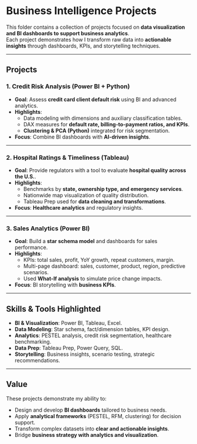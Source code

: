 # Business Intelligence Projects

This folder contains a collection of projects focused on **data visualization and BI dashboards to support business analytics**.  
Each project demonstrates how I transform raw data into **actionable insights** through dashboards, KPIs, and storytelling techniques.

---

## Projects

### 1. Credit Risk Analysis (Power BI + Python)
- **Goal**: Assess **credit card client default risk** using BI and advanced analytics.  
- **Highlights**:
  - Data modeling with dimensions and auxiliary classification tables.  
  - DAX measures for **default rate, billing-to-payment ratios, and KPIs**.  
  - **Clustering & PCA (Python)** integrated for risk segmentation.  
- **Focus**: Combine BI dashboards with **AI-driven insights**.

---

### 2. Hospital Ratings & Timeliness (Tableau)
- **Goal**: Provide regulators with a tool to evaluate **hospital quality across the U.S.**.  
- **Highlights**:
  - Benchmarks by **state, ownership type, and emergency services**.  
  - Nationwide map visualization of quality distribution.  
  - Tableau Prep used for **data cleaning and transformations**.  
- **Focus**: **Healthcare analytics** and regulatory insights.

---

### 3. Sales Analytics (Power BI)
- **Goal**: Build a **star schema model** and dashboards for sales performance.  
- **Highlights**:
  - KPIs: total sales, profit, YoY growth, repeat customers, margin.  
  - Multi-page dashboard: sales, customer, product, region, predictive scenarios.  
  - Used **What-If analysis** to simulate price change impacts.  
- **Focus**: BI storytelling with **business KPIs**.

---

## Skills & Tools Highlighted
- **BI & Visualization**: Power BI, Tableau, Excel.  
- **Data Modeling**: Star schema, fact/dimension tables, KPI design.  
- **Analytics**: PESTEL analysis, credit risk segmentation, healthcare benchmarking.  
- **Data Prep**: Tableau Prep, Power Query, SQL.  
- **Storytelling**: Business insights, scenario testing, strategic recommendations.

---

## Value
These projects demonstrate my ability to:  
- Design and develop **BI dashboards** tailored to business needs.  
- Apply **analytical frameworks** (PESTEL, RFM, clustering) for decision support.  
- Transform complex datasets into **clear and actionable insights**.  
- Bridge **business strategy with analytics and visualization**.
